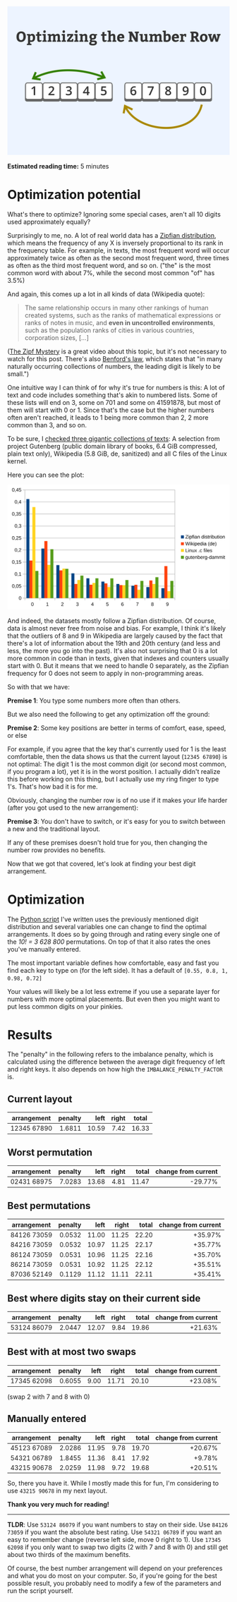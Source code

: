 ![Optimizing the number row folder image](folder.png)

**Estimated reading time:** 5 minutes

# Optimization potential

What's there to optimize? Ignoring some special cases, aren't all 10 digits used approximately equally?

Surprisingly to me, no. A lot of real world data has a [Zipfian distribution](https://en.wikipedia.org/wiki/Zipf%27s_law), which means the frequency of any X is inversely proportional to its rank in the frequency table. For example, in texts, the most frequent word will occur approximately twice as often as the second most frequent word, three times as often as the third most frequent word, and so on. ("the" is the most common word with about 7%, while the second most common "of" has 3.5%)

And again, this comes up a lot in all kinds of data (Wikipedia quote):

> The same relationship occurs in many other rankings of human created systems, such as the ranks of mathematical expressions or ranks of notes in music, and **even in uncontrolled environments**, such as the population ranks of cities in various countries, corporation sizes, [...]

([The Zipf Mystery](https://www.youtube.com/watch?v=fCn8zs912OE) is a great video about this topic, but it's not necessary to watch for this post. There's also [Benford's law](https://en.wikipedia.org/wiki/Benford's_law), which states that "in many naturally occurring collections of numbers, the leading digit is likely to be small.")

One intuitive way I can think of for why it's true for numbers is this: A lot of text and code includes something that's akin to numbered lists. Some of these lists will end on 3, some on 701 and some on 41591878, but most of them will start with 0 or 1. Since that's the case but the higher numbers often aren't reached, it leads to 1 being more common than 2, 2 more common than 3, and so on.

To be sure, I [checked three gigantic collections of texts](corpus_count.py): A selection from project Gutenberg (public domain library of books, 6.4 GiB compressed, plain text only), Wikipedia (5.8 GiB, de, sanitized) and all C files of the Linux kernel.

Here you can see the plot: 

![Plot that shows how the aforementioned data is mostly Zipfian](digit_frequencies.png)

And indeed, the datasets mostly follow a Zipfian distribution. Of course, data is almost never free from noise and bias. For example, I think it's likely that the outliers of 8 and 9 in Wikipedia are largely caused by the fact that there's a lot of information about the 19th and 20th century (and less and less, the more you go into the past). It's also not surprising that 0 is a lot more common in code than in texts, given that indexes and counters usually start with 0. But it means that we need to handle 0 separately, as the Zipfian frequency for 0 does not seem to apply in non-programming areas.

So with that we have:

**Premise 1**: You type some numbers more often than others.

But we also need the following to get any optimization off the ground:

**Premise 2**: Some key positions are better in terms of comfort, ease, speed, or else

For example, if you agree that the key that's currently used for 1 is the least comfortable, then the data shows us that the current layout (`12345 67890`) is not optimal: The digit 1 is the most common digit (or second most common, if you program a lot), yet it is in the worst position. I actually didn't realize this before working on this thing, but I actually use my ring finger to type 1's. That's how bad it is for me.

Obviously, changing the number row is of no use if it makes your life harder (after you got used to the new arrangement):

**Premise 3**: You don't have to switch, or it's easy for you to switch between a new and the traditional layout.

If any of these premises doesn't hold true for you, then changing the number row provides no benefits.

Now that we got that covered, let's look at finding your best digit arrangement. 
 

# Optimization
The [Python script](find_optimal_num_rows.py) I've written uses the previously mentioned digit distribution and several variables one can change to find the optimal arrangements. It does so by going through and rating every single one of the *10! = 3 628 800* permutations. On top of that it also rates the ones you've manually entered.

The most important variable defines how comfortable, easy and fast you find each key to type on (for the left side). It has a default of `[0.55, 0.8, 1, 0.98, 0.72]`

Your values will likely be a lot less extreme if you use a separate layer for numbers with more optimal placements. But even then you might want to put less common digits on your pinkies.


# Results
The "penalty" in the following refers to the imbalance penalty, which is calculated using the difference between the average digit frequency of left and right keys. It also depends on how high the `IMBALANCE_PENALTY_FACTOR` is.

## Current layout
| arrangement | penalty | left  | right | total |
|-------------|--------:|------:|------:|-------|
| 12345 67890 | 1.6811  | 10.59 |  7.42 | 16.33 |


## Worst permutation
| arrangement | penalty | left  | right | total | change from current |
|-------------|--------:|------:|------:|------:|--------------------:|
| 02431 68975 | 7.0283  | 13.68 |  4.81 | 11.47 | -29.77%             |


## Best permutations
| arrangement | penalty | left  | right | total | change from current |
|-------------|--------:|------:|------:|------:|--------------------:|
| 84126 73059 | 0.0532  | 11.00 |  11.25| 22.20 | +35.97%             |
| 84216 73059 | 0.0532  | 10.97 |  11.25| 22.17 | +35.77%             |
| 86124 73059 | 0.0531  | 10.96 |  11.25| 22.16 | +35.70%             |
| 86214 73059 | 0.0531  | 10.92 |  11.25| 22.12 | +35.51%             |
| 87036 52149 | 0.1129  | 11.12 |  11.11| 22.11 | +35.41%             |


## Best where digits stay on their current side
| arrangement | penalty | left  | right | total | change from current |
|-------------|--------:|------:|------:|------:|--------------------:|
| 53124 86079 | 2.0447  | 12.07 |  9.84 | 19.86 | +21.63%             |


## Best with at most two swaps
| arrangement | penalty | left  | right | total | change from current |
|-------------|--------:|------:|------:|------:|--------------------:|
| 17345 62098 | 0.6055  | 9.00  |  11.71| 20.10 | +23.08%             |

(swap 2 with 7 and 8 with 0)


## Manually entered
| arrangement | penalty | left  | right | total | change from current |
|-------------|--------:|------:|------:|------:|--------------------:|
| 45123 67089 | 2.0286  | 11.95 |  9.78 | 19.70 | +20.67%             |
| 54321 06789 | 1.8455  | 11.36 |  8.41 | 17.92 | +9.78%              |
| 43215 90678 | 2.0259  | 11.98 |  9.72 | 19.68 | +20.51%             |

So, there you have it. While I mostly made this for fun, I'm considering to use `43215 90678` in my next layout.

**Thank you very much for reading!**

---

**TLDR**: Use `53124 86079` if you want numbers to stay on their side. Use `84126 73059` if you want the absolute best rating. Use `54321 06789` if you want an easy to remember change (reverse left side, move 0 right to 1). Use `17345 62098` if you only want to swap two digits (2 with 7 and 8 with 0) and still get about two thirds of the maximum benefits.

Of course, the best number arrangement will depend on your preferences and what you do most on your computer. So, if you're going for the best possible result, you probably need to modify a few of the parameters and run the script yourself.